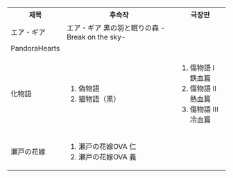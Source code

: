 <table border="0.25">
  <th>제목</th>
  <th>후속작</th>
  <th>극장판</th>
	<tr>
	  <td>エア・ギア</td>
	  <td>エア・ギア 黒の羽と眠りの森 -Break on the sky-</td>
    <td></td>
	</tr>
  <tr>
	  <td>PandoraHearts</td>
	  <td></td>
    <td></td>
	</tr>
  <tr>
	  <td>化物語</td>
	  <td><ol><li>偽物語</li><li>猫物語（黒）</li></ol></td>
    <td><ol><li>傷物語 I 鉄血篇</li><li>傷物語 II 熱血篇</li><li>傷物語 III 冷血篇</li></ol></td>
	</tr>
  <tr>
	  <td>瀬戸の花嫁</td>
    <td><ol><li>瀬戸の花嫁OVA 仁</li><li>瀬戸の花嫁OVA 義</li></ol></td>
    <td></td>
	</tr>
  
</table>
